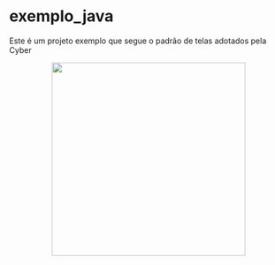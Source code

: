 # exemplo_java
Este é um projeto exemplo que segue o padrão de telas adotados pela Cyber
<p align="center">
  <img src="https://abrilquatrorodas.files.wordpress.com/2017/04/qr-693-carro-bons-negocios-16.jpg?quality=70&strip=all&strip=info" width="350"/>
</p>
